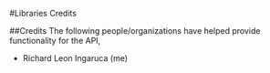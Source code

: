 #Libraries Credits

##Credits
The following people/organizations have helped provide functionality for the API,

* Richard Leon Ingaruca (me)
